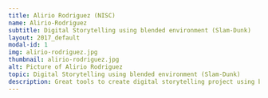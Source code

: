 ```yaml
---
title: Alirio Rodriguez (NISC)
name: Alirio-Rodriguez
subtitle: Digital Storytelling using blended environment (Slam-Dunk)
layout: 2017_default
modal-id: 1
img: alirio-rodriguez.jpg
thumbnail: alirio-rodriguez.jpg
alt: Picture of Alirio Rodriguez
topic: Digital Storytelling using blended environment (Slam-Dunk)
description: Great tools to create digital storytelling project using blended environment
---
```


